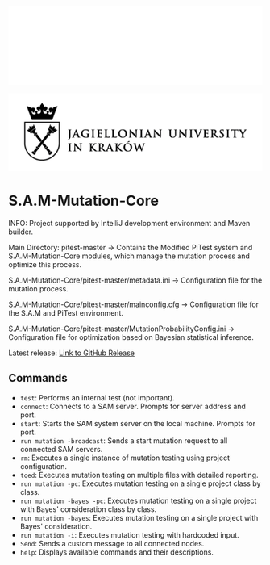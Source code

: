 ![Fancy logo](https://github.com/Software-Engineering-Jagiellonian/TQED-experiment/blob/main/img/ujDarkLogo.png#gh-dark-mode-only)

![Fancy logo](https://github.com/Software-Engineering-Jagiellonian/TQED-experiment/blob/main/img/ujLightLogo.png#gh-light-mode-only)

# S.A.M-Mutation-Core

INFO: Project supported by IntelliJ development environment and Maven builder.

Main Directory: pitest-master -> Contains the Modified PiTest system and S.A.M-Mutation-Core modules,
which manage the mutation process and optimize this process.

S.A.M-Mutation-Core/pitest-master/metadata.ini -> Configuration file for the mutation process.

S.A.M-Mutation-Core/pitest-master/mainconfig.cfg -> Configuration file for the S.A.M and PiTest environment.

S.A.M-Mutation-Core/pitest-master/MutationProbabilityConfig.ini -> Configuration file for optimization
based on Bayesian statistical inference.

Latest release: [Link to GitHub Release](https://github.com/michaelmnich/S.A.M-Mutation-Core/releases/tag/1.0)

## Commands

- `test`: Performs an internal test (not important).
- `connect`: Connects to a SAM server. Prompts for server address and port.
- `start`: Starts the SAM system server on the local machine. Prompts for port.
- `run mutation -broadcast`: Sends a start mutation request to all connected SAM servers.
- `rm`: Executes a single instance of mutation testing using project configuration.
- `tqed`: Executes mutation testing on multiple files with detailed reporting.
- `run mutation -pc`: Executes mutation testing on a single project class by class.
- `run mutation -bayes -pc`: Executes mutation testing on a single project with Bayes' consideration class by class.
- `run mutation -bayes`: Executes mutation testing on a single project with Bayes' consideration.
- `run mutation -i`: Executes mutation testing with hardcoded input.
- `Send`: Sends a custom message to all connected nodes.
- `help`: Displays available commands and their descriptions.
